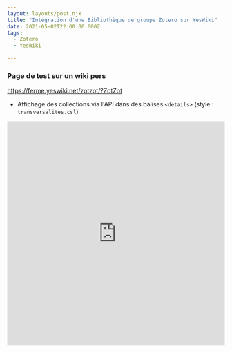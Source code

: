 ```yaml
---
layout: layouts/post.njk
title: "Intégration d'une Bibliothèque de groupe Zotero sur YesWiki"
date: 2021-05-02T22:00:00.000Z
tags:
  - Zotero
  - YesWiki

---
```


### Page de test sur un wiki pers

https://ferme.yeswiki.net/zotzot/?ZotZot

- Affichage des collections via l'API dans des balises `<details>` (style : `transversalites.csl`)

<iframe src="https://ferme.yeswiki.net/zotzot/?ZotZot" width="100%" height="520" frameborder="0"></iframe>